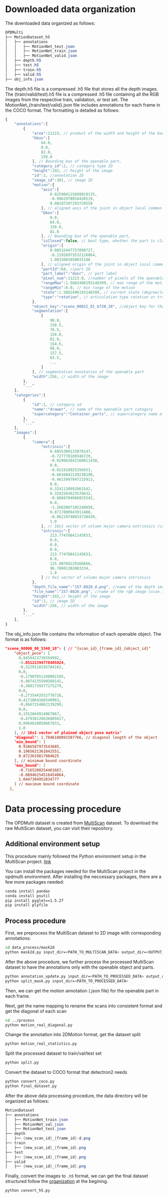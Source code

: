 # Downloaded data organization
The downloaded data organized as follows:
```PowerShell
OPDMulti
├── MotionDataset_h5
│   ├── annotations
│   │   ├── MotionNet_test.json
│   │   ├── MotionNet_train.json
│   │   ├── MotionNet_valid.json
│   ├── depth.h5
│   ├── test.h5
│   ├── train.h5
│   ├── valid.h5
├── obj_info.json
```
The depth.h5 file is a compressed .h5 file that stores all the depth images. The {train/valid/test}.h5 file is a compressed .h5 file containing all the RGB images from the respective train, validation, or test set.
The MotionNet_{train/test/valid}.json file includes annotations for each frame in the COCO format. The formatting is detailed as follows:
```javascript
{
    "annotations":[
        {
            "area":11223, // product of the width and height of the bounding box
            "bbox":[
                64.0,
                0.0,
                82.0,
                159.0
            ], // Bounding box of the openable part,
            "category_id":2, // category type ID
            "height":192, // height of the image
            "id":1, //annotation ID
            "image_id":301, // image ID
            "motion":{
                "axis":[
                    0.025904115699919135,
                    -0.9962978954426519,
                    0.08197207293729558
                ], // aligned axis of the joint in object local common coordinate frame
                "bbox":[
                    0.0,
                    64.0,
                    158.0,
                    81.0
                ], // Bounding box of the openable part,
                "isClosed":false, // bool type, whether the part is close or not
                "origin":[
                    0.08532447757098727,
                    -0.21926973532126864,
                    1.0033603450033186
                ], // aligned origin of the joint in object local common coordinate frame
                "partId":64, //part ID
                "part_label":"door", // part label
                "pixel_num":11223.0, //number of pixels of the openable part
                "rangeMax":1.5882496193148399, // max range of the motion
                "rangeMin":0.0, // min range of the motion
                "state":1.5882496193148399, // current state (degree/length) of the corresponding part
                "type":"rotation", // articulation type rotation or translation
            },
            "object_key":"scene_00022_01_6720_38", //object key for the corresponding object information in obj_info.json file, {scan_id}_{frame_id}_{object_id}
            "segmentation":[
                [
                    90.0,
                    158.5,
                    76.5,
                    158.0,
                    82.0,
                    154.5,
                    68.0,
                    157.5,
                    63.5,
                    ...    
                ]
            ], // segmentation annotation of the openable part
            "width":256, // width of the image
        },
        "..."
    ],
    "categories":[
        {
            "id":1, // category id
            "name":"drawer", // name of the openable part category
            "supercategory":"Container_parts", // supercategory name of the openable part
        },
        "..."
    ],
    "images":[
        {
            "camera":{
                "extrinsic":[
                    0.6855309133070147,
                    -0.727778169346729,
                    -0.019662642160811438,
                    0.0,
                    -0.651918925356933,
                    -0.6016042139238198,
                    -0.4615997947215913,
                    0.0,
                    0.3241130992861542,
                    0.3292593623576632,
                    -0.8868704966825542,
                    0.0,
                    -1.2662087105240858,
                    0.8717800943911488,
                    -0.06219740833738439,
                    1.0
                ], // 16x1 vector of column major camera extrinsics (camera extrinsic
                "intrinsic":[
                    213.77478841145833,
                    0.0,
                    0.0,
                    0.0,
                    213.77478841145833,
                    0.0,
                    125.90768229166666,
                    96.78001302083334,
                    1.0
                ] // 9x1 vector of column major camera intrinsics
            },
            "depth_file_name":"157-8820_d.png", //name of the depth image {scan_id}-{frame_id}-d.png
            "file_name":"157-8820.png", //name of the rgb image {scan_id}-{frame_id}.png
            "height":192,// height of the image
            "id":1, // image ID
            "width":256, // width of the image
        },
        "..."
    ],
}
```
The obj_info.json file contains the information of each openable object. The format is as follows:
```json
"scene_00000_00_5340_18": { // "{scan_id}_{frame_id}_{object_id}"
    "object_pose": [
      0.9450423736594992,
      -0.05121394778485824,
      -0.3229118192784162,
      0.0,
      -0.17907651349002185,
      -0.9074135599260141,
      -0.3801739377275279,
      0.0,
      -0.2735443552776718,
      0.4171064166548963,
      -0.8667154862139299,
      0.0,
      0.1552664914067867,
      -0.47938126636805617,
      0.9964610850667033,
      1.0
    ], // 16x1 vector of plained object pose matrix"
    "diagonal": 1.7046188091507766, // diagonal length of the object
    "min_bound": [
      0.9386587973543685,
      0.1965621361842551,
      0.8723619817984625
    ], // minimum bound coordinate
    "max_bound": [
      -0.7165200254461667,
      -0.08946254516454864,
      1.0447304952034777
    ] // maximum bound coordinate
  },
```

# Data processing procedure

The OPDMulti dataset is created from [MultiScan](https://github.com/smartscenes/multiscan.git) dataset. To download the raw MultiScan dataset, you can visit their repository.

## Additional environment setup
This procedure mainly followed the Python environment setup in the MultiScan project. [link](https://3dlg-hcvc.github.io/multiscan/read-the-docs/server/index.html)

You can install the packages needed for the MultiScan project in the opdmulti environment. After installing the neccessary packages, there are a few more packages needed:
```sh
conda install pandas
conda install psutil
pip install pyglet==1.5.27
pip install plyfile
```

## Process procedure
First, we preprocess the MultiScan dataset to 2D image with corresponding annotations: 
```sh
cd data_process/mask2d
python mask2d.py input_dir=<PATH_TO_MULTISCAN_DATA> output_dir=<OUTPUT_DIR>
```
After the above procedure, we further process the processed MultiScan dataset to have the annotations only with the openable object and parts.
```sh
python annotation_update.py input_dir=<PATH_TO_PROCESSED_DATA> output_dir=<PATH_TO_PROCESSED_DATA>
python split_mask.py input_dir=<PATH_TO_PROCESSED_DATA>
```
Then, we can get the motion annotation (.json file) for the openable part in each frame.

Next, get the name mapping to rename the scans into consistent format and get the diagonal of each scan
```sh
cd ../process
python motion_real_diagonal.py
```
Change the annotation into 2DMotion format, get the dataset split
```sh
python motion_real_statistics.py
```
Split the processed dataset to train/val/test set
```sh
python split.py
```
Convert the dataset to COCO format that detectron2 needs
```sh
python convert_coco.py
python final_dataset.py
```
After the above data processing procedure, the data directory will be organized as follows:
```PowerShell
MotionDataset
├── annotations
│   ├── MotionNet_train.json
│   ├── MotionNet_val.json
│   ├── MotionNet_test.json
├── depth
│   ├── {new_scan_id}_{frame_id}-d.png
├── train
│   ├── {new_scan_id}_{frame_id}.png
├── test
│   ├── {new_scan_id}_{frame_id}.png
├── valid
│   ├── {new_scan_id}_{frame_id}.png
```
Finally, convert the images to `.h5` format, we can get the final dataset structured follow the [organization](#downloaded-data-organization) at the begining.
```
python convert_h5.py
```